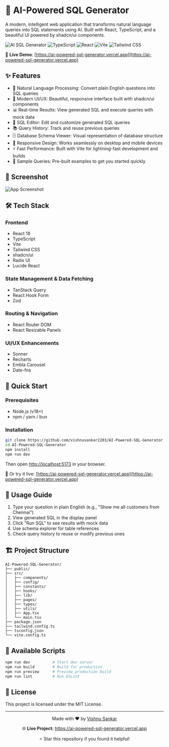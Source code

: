 # 🤖 AI-Powered SQL Generator

A modern, intelligent web application that transforms natural language queries into SQL statements using AI. Built with React, TypeScript, and a beautiful UI powered by shadcn/ui components.

![AI SQL Generator](https://img.shields.io/badge/AI-Powered-SQL%20Generator-blue?style=for-the-badge&logo=react)
![TypeScript](https://img.shields.io/badge/TypeScript-007ACC?style=for-the-badge&logo=typescript&logoColor=white)
![React](https://img.shields.io/badge/React-20232A?style=for-the-badge&logo=react&logoColor=61DAFB)
![Vite](https://img.shields.io/badge/Vite-646CFF?style=for-the-badge&logo=vite&logoColor=white)
![Tailwind CSS](https://img.shields.io/badge/Tailwind_CSS-38B2AC?style=for-the-badge&logo=tailwind-css&logoColor=white)

🔗 **Live Demo**: [https://ai-powered-sql-generator.vercel.app](https://ai-powered-sql-generator.vercel.app)

## ✨ Features

- 🧠 Natural Language Processing: Convert plain English questions into SQL queries  
- 🎨 Modern UI/UX: Beautiful, responsive interface built with shadcn/ui components  
- 📊 Real-time Results: View generated SQL and execute queries with mock data  
- 📝 SQL Editor: Edit and customize generated SQL queries  
- 📚 Query History: Track and reuse previous queries  
- 🗄️ Database Schema Viewer: Visual representation of database structure  
- 📱 Responsive Design: Works seamlessly on desktop and mobile devices  
- ⚡ Fast Performance: Built with Vite for lightning-fast development and builds  
- 🎯 Sample Queries: Pre-built examples to get you started quickly  

## 📸 Screenshot

![App Screenshot](https://github.com/user-attachments/assets/d4d39bbe-df50-47f1-9d16-6722ba712dd3)

## 🛠️ Tech Stack

### Frontend
- React 18
- TypeScript
- Vite
- Tailwind CSS
- shadcn/ui
- Radix UI
- Lucide React

### State Management & Data Fetching
- TanStack Query
- React Hook Form
- Zod

### Routing & Navigation
- React Router DOM
- React Resizable Panels

### UI/UX Enhancements
- Sonner
- Recharts
- Embla Carousel
- Date-fns

## 🚀 Quick Start

### Prerequisites

- Node.js (v18+)
- npm / yarn / bun

### Installation

```bash
git clone https://github.com/vishnusankar2203/AI-Powered-SQL-Generator.git
cd AI-Powered-SQL-Generator
npm install
npm run dev
```

Then open [http://localhost:5173](http://localhost:5173) in your browser.

🔗 Or try it live: [https://ai-powered-sql-generator.vercel.app](https://ai-powered-sql-generator.vercel.app)

## 📖 Usage Guide

1. Type your question in plain English (e.g., "Show me all customers from Chennai")
2. View generated SQL in the display panel
3. Click "Run SQL" to see results with mock data
4. Use schema explorer for table references
5. Check query history to reuse or modify previous ones

## 🏗️ Project Structure

```
AI-Powered-SQL-Generator/
├── public/
├── src/
│   ├── components/
│   ├── config/
│   ├── constants/
│   ├── hooks/
│   ├── lib/
│   ├── pages/
│   ├── types/
│   ├── utils/
│   ├── App.tsx
│   └── main.tsx
├── package.json
├── tailwind.config.ts
├── tsconfig.json
└── vite.config.ts
```

## 🔧 Available Scripts

```bash
npm run dev          # Start dev server
npm run build        # Build for production
npm run preview      # Preview production build
npm run lint         # Run ESLint
```

## 📝 License

This project is licensed under the MIT License.

---

<div align="center">
  <p>Made with ❤️ by <a href="https://github.com/vishnusankar2203">Vishnu Sankar</a></p>
  <p>🌐 <strong>Live Project:</strong> <a href="https://ai-powered-sql-generator.vercel.app" target="_blank">https://ai-powered-sql-generator.vercel.app</a></p>
  <p>⭐ Star this repository if you found it helpful!</p>
</div>
